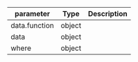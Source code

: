 | parameter | Type | Description |
| ----------- | ----------- |----------- |
| data.function  |  object  |    |
| data  |  object  |    |
| where  |  object  |    |